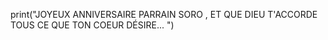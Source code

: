 
print("JOYEUX ANNIVERSAIRE PARRAIN SORO , ET QUE DIEU T'ACCORDE TOUS CE QUE TON COEUR DÉSIRE... ")

